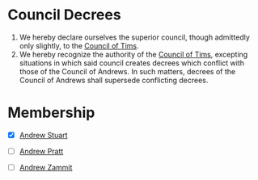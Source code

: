 # Council Decrees

1. We hereby declare ourselves the superior council, though admittedly only
   slightly, to the [Council of Tims].
1. We hereby recognize the authority of the [Council of Tims], excepting
   situations in which said council creates decrees which conflict with those of
   the Council of Andrews. In such matters, decrees of the Council of Andrews
   shall supersede conflicting decrees.

# Membership

- [x] [Andrew Stuart](/andrewstuart) 
- [ ] [Andrew Pratt](/chemdrew)
- [ ] [Andrew Zammit](/zamnuts)


[Council Of Tims]: http://counciloftims.com
